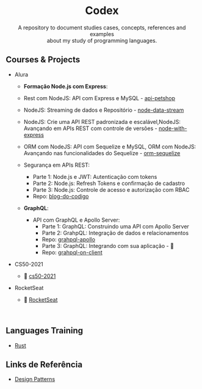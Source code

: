 <p>
    <h1 align="center">Codex</h1>
</p>

<p align="center">
A repository to document studies cases, concepts, references and examples<br /> about my study of programming languages.</p>

Courses & Projects
---------------------------------

* Alura
  - **Formação Node.js com Express**:
  - Rest com NodeJS: API com Express e MySQL - [api-petshop](https://github.com/henriquesbezerra/codex/tree/master/Alura/api-petshop)
  - NodeJS: Streaming de dados e Repositório - [node-data-stream](https://github.com/henriquesbezerra/codex/tree/master/Alura/node-data-stream)  
  - NodeJS: Crie uma API REST padronizada e escalável,NodeJS: Avançando em APIs REST com controle de versões - [node-with-express](https://github.com/henriquesbezerra/codex/tree/master/Alura/node-with-express)  
  - ORM com NodeJS: API com Sequelize e MySQL, ORM com NodeJS: Avançando nas funcionalidades do Sequelize - [orm-sequelize](https://github.com/henriquesbezerra/codex/tree/master/Alura/orm-sequelize)
  - Segurança em APIs REST:
    - Parte 1: Node.js e JWT: Autenticação com tokens
    - Parte 2: Node.js: Refresh Tokens e confirmação de cadastro
    - Parte 3: Node.js: Controle de acesso e autorização com RBAC
    - Repo: [blog-do-codigo](https://github.com/henriquesbezerra/codex/tree/master/Alura/blog-do-codigo)
  
  - **GraphQL**:
    - API com GraphQL e Apollo Server:
      - Parte 1: GraphQL: Construindo uma API com Apollo Server
      - Parte 2: GrahpQL: Integração de dados e relacionamentos
      - Repo: [grahpql-apollo](https://github.com/henriquesbezerra/codex/tree/master/Alura/graphql-apollo)
      - Parte 3: GraphQL: Integrando com sua aplicação - :construction:
      - Repo: [grahpql-on-client](https://github.com/henriquesbezerra/codex/tree/master/Alura/graphql-on-client)
  

* CS50-2021
  - :construction: [cs50-2021](https://github.com/henriquesbezerra/codex/tree/master/CS50-2021)

* RocketSeat
  - :construction: [RocketSeat](https://github.com/henriquesbezerra/codex/tree/master/Rocketseat)

<br />

Languages Training
---------------------------------
* [Rust](https://github.com/henriquesbezerra/codex/tree/master/Rust)

Links de Referência
---------------------------------
* [Design Patterns](https://refactoring.guru/pt-br/design-patterns)